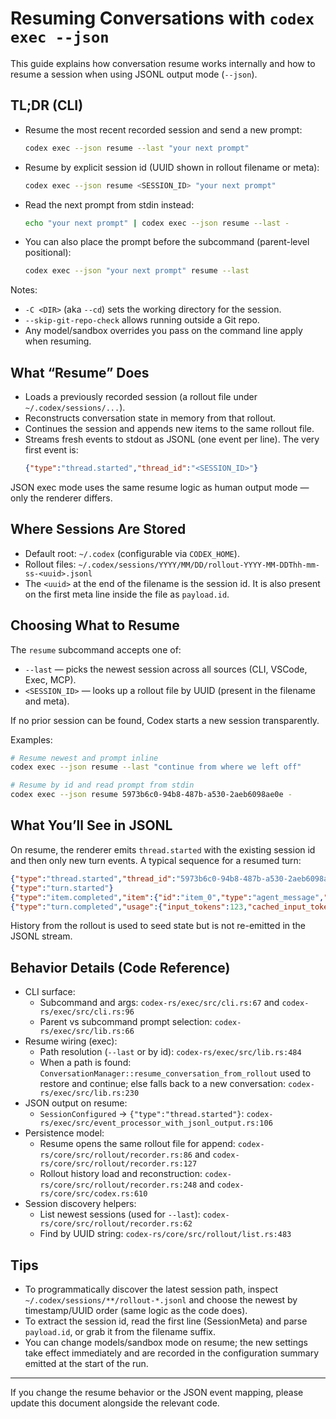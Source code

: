 # Resuming Conversations with `codex exec --json`

This guide explains how conversation resume works internally and how to resume a session when using JSONL output mode (`--json`).

## TL;DR (CLI)

- Resume the most recent recorded session and send a new prompt:
  ```bash
  codex exec --json resume --last "your next prompt"
  ```
- Resume by explicit session id (UUID shown in rollout filename or meta):
  ```bash
  codex exec --json resume <SESSION_ID> "your next prompt"
  ```
- Read the next prompt from stdin instead:
  ```bash
  echo "your next prompt" | codex exec --json resume --last -
  ```
- You can also place the prompt before the subcommand (parent-level positional):
  ```bash
  codex exec --json "your next prompt" resume --last
  ```

Notes:
- `-C <DIR>` (aka `--cd`) sets the working directory for the session.
- `--skip-git-repo-check` allows running outside a Git repo.
- Any model/sandbox overrides you pass on the command line apply when resuming.

## What “Resume” Does

- Loads a previously recorded session (a rollout file under `~/.codex/sessions/...`).
- Reconstructs conversation state in memory from that rollout.
- Continues the session and appends new items to the same rollout file.
- Streams fresh events to stdout as JSONL (one event per line). The very first event is:
  ```json
  {"type":"thread.started","thread_id":"<SESSION_ID>"}
  ```

JSON exec mode uses the same resume logic as human output mode — only the renderer differs.

## Where Sessions Are Stored

- Default root: `~/.codex` (configurable via `CODEX_HOME`).
- Rollout files: `~/.codex/sessions/YYYY/MM/DD/rollout-YYYY-MM-DDThh-mm-ss-<uuid>.jsonl`
- The `<uuid>` at the end of the filename is the session id. It is also present on the first meta line inside the file as `payload.id`.

## Choosing What to Resume

The `resume` subcommand accepts one of:

- `--last` — picks the newest session across all sources (CLI, VSCode, Exec, MCP).
- `<SESSION_ID>` — looks up a rollout file by UUID (present in the filename and meta).

If no prior session can be found, Codex starts a new session transparently.

Examples:

```bash
# Resume newest and prompt inline
codex exec --json resume --last "continue from where we left off"

# Resume by id and read prompt from stdin
codex exec --json resume 5973b6c0-94b8-487b-a530-2aeb6098ae0e -
```

## What You’ll See in JSONL

On resume, the renderer emits `thread.started` with the existing session id and then only new turn events. A typical sequence for a resumed turn:

```json
{"type":"thread.started","thread_id":"5973b6c0-94b8-487b-a530-2aeb6098ae0e"}
{"type":"turn.started"}
{"type":"item.completed","item":{"id":"item_0","type":"agent_message","text":"…"}}
{"type":"turn.completed","usage":{"input_tokens":123,"cached_input_tokens":0,"output_tokens":45}}
```

History from the rollout is used to seed state but is not re-emitted in the JSONL stream.

## Behavior Details (Code Reference)

- CLI surface:
  - Subcommand and args: `codex-rs/exec/src/cli.rs:67` and `codex-rs/exec/src/cli.rs:96`
  - Parent vs subcommand prompt selection: `codex-rs/exec/src/lib.rs:66`
- Resume wiring (exec):
  - Path resolution (`--last` or by id): `codex-rs/exec/src/lib.rs:484`
  - When a path is found: `ConversationManager::resume_conversation_from_rollout` used to restore and continue; else falls back to a new conversation: `codex-rs/exec/src/lib.rs:230`
- JSON output on resume:
  - `SessionConfigured` → `{"type":"thread.started"}`: `codex-rs/exec/src/event_processor_with_jsonl_output.rs:106`
- Persistence model:
  - Resume opens the same rollout file for append: `codex-rs/core/src/rollout/recorder.rs:86` and `codex-rs/core/src/rollout/recorder.rs:127`
  - Rollout history load and reconstruction: `codex-rs/core/src/rollout/recorder.rs:248` and `codex-rs/core/src/codex.rs:610`
- Session discovery helpers:
  - List newest sessions (used for `--last`): `codex-rs/core/src/rollout/recorder.rs:62`
  - Find by UUID string: `codex-rs/core/src/rollout/list.rs:483`

## Tips

- To programmatically discover the latest session path, inspect `~/.codex/sessions/**/rollout-*.jsonl` and choose the newest by timestamp/UUID order (same logic as the code does).
- To extract the session id, read the first line (SessionMeta) and parse `payload.id`, or grab it from the filename suffix.
- You can change models/sandbox mode on resume; the new settings take effect immediately and are recorded in the configuration summary emitted at the start of the run.

---

If you change the resume behavior or the JSON event mapping, please update this document alongside the relevant code.
